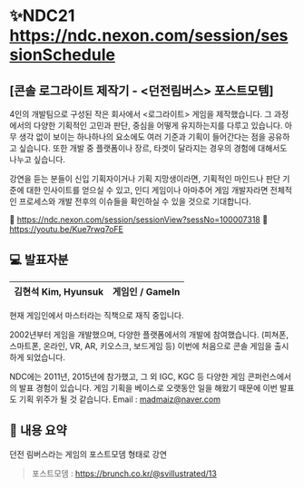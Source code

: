 # ✨NDC21 https://ndc.nexon.com/session/sessionSchedule

## [콘솔 로그라이트 제작기 - <던전림버스> 포스트모템]

4인의 개발팀으로 구성된 작은 회사에서 <로그라이트> 게임을 제작했습니다.
그 과정에서의 다양한 기획적인 고민과 판단, 중심을 어떻게 유지하는지를 다루고 있습니다.
아무 생각 없이 보이는 하나하나의 요소에도 여러 기준과 기획이 들어간다는 점을 공유하고 싶습니다.
또한 개발 중 플랫폼이나 장르, 타겟이 달라지는 경우의 경험에 대해서도 나누고 싶습니다.

강연을 듣는 분들이 신입 기획자이거나 기획 지망생이라면, 기획적인 마인드나 판단 기준에 대한 인사이트를 얻으실 수 있고,
인디 게임이나 아마추어 게임 개발자라면 전체적인 프로세스와 개발 전후의 이슈들을 확인하실 수 있을 것으로 기대합니다.

🔗 https://ndc.nexon.com/session/sessionView?sessNo=100007318
🔗 https://youtu.be/Kue7rwq7oFE

## 💻 발표자분

|김현석 Kim, Hyunsuk|게임인 / GameIn|
|:-:|:-:|

현재 게임인에서 마스터라는 직책으로 재직 중입니다.

2002년부터 게임을 개발했으며, 다양한 플랫폼에서의 개발에 참여했습니다.
(피쳐폰, 스마트폰, 온라인, VR, AR, 키오스크, 보드게임 등)
이번에 처음으로 콘솔 게임을 출시하게 되었습니다.

NDC에는 2011년, 2015년에 참가했고, 그 외 IGC, KGC 등
다양한 게임 콘퍼런스에서의 발표 경험이 있습니다.
게임 기획을 베이스로 오랫동안 일을 해왔기 때문에 이번 발표도 기획 위주가 될 것 같습니다.
Email : madmaiz@naver.com

## 📌 내용 요약

던전 림버스라는 게임의 포스트모뎀 형태로 강연   
>포스트모뎀 : https://brunch.co.kr/@svillustrated/13




